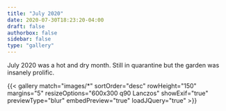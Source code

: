 ```yaml
---
title: "July 2020"
date: 2020-07-30T18:23:20-04:00
draft: false
authorbox: false
sidebar: false
type: "gallery"
---
```


July 2020 was a hot and dry month. Still in quarantine but the garden was insanely prolific.

<!--more-->

{{< gallery match="images/*" sortOrder="desc" rowHeight="150" margins="5" resizeOptions="600x300 q90 Lanczos" showExif="true" previewType="blur" embedPreview="true" loadJQuery="true" >}}
